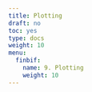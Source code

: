```yaml
---
title: Plotting
draft: no
toc: yes
type: docs
weight: 10
menu:
  finbif:
    name: 9. Plotting
    weight: 10
---
```



